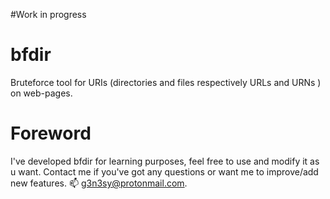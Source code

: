 #Work in progress

# bfdir
Bruteforce tool for URIs (directories and files respectively URLs and URNs ) on web-pages.

# Foreword
I've developed bfdir for learning purposes, feel free to use and modify it as u want. Contact me if you've got any questions or want me to improve/add new features. 📫 g3n3sy@protonmail.com. 
